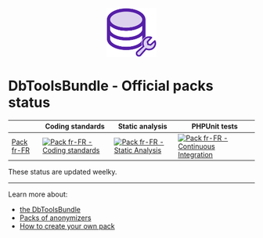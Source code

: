 
<p align="center" style="margin: auto">
    <img style="height:100px;" src="./logo.png">
</p>

# DbToolsBundle - Official packs status

|                     | Coding standards | Static analysis | PHPUnit tests |
| ------------------- | ---------------- | --------------- | ------------- |
| [Pack fr-FR](https://github.com/DbToolsBundle/pack-fr-fr)          | [![Pack fr-FR - Coding standards](https://img.shields.io/github/actions/workflow/status/DbToolsBundle/packs-status/pack-fr-fr-coding-standards.yml?style=flat-square&label=PHP%20CS)](https://github.com/DbToolsBundle/packs-status/actions/workflows/pack-fr-fr-coding-standards.yml) | [![Pack fr-FR - Static Analysis](https://img.shields.io/github/actions/workflow/status/DbToolsBundle/packs-status/pack-fr-fr-static-analysis.yml?style=flat-square&label=PHPStan)](https://github.com/DbToolsBundle/packs-status/actions/workflows/pack-fr-fr-static-analysis.yml) | [![Pack fr-FR - Continuous Integration](https://img.shields.io/github/actions/workflow/status/DbToolsBundle/packs-status/pack-fr-fr-continuous-integration.yml?style=flat-square&label=PHPUnit)](https://github.com/DbToolsBundle/packs-status/actions/workflows/pack-fr-fr-continuous-integration.yml) |

These status are updated weelky.

---
Learn more about:
* [the DbToolsBundle](https://dbtoolsbundle.readthedocs.io)
* [Packs of anonymizers](https://dbtoolsbundle.readthedocs.io/en/stable/anonymization/packs.html)
* [How to create your own pack](https://dbtoolsbundle.readthedocs.io/en/stable/contribute/pack.html)